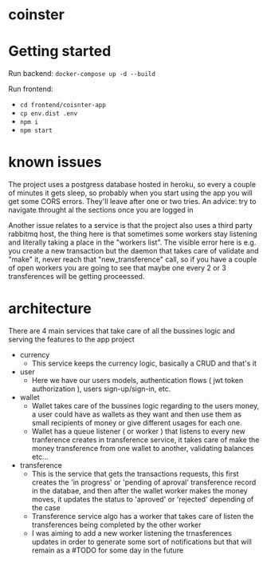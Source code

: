 # coinster

# Getting started

Run backend:
`docker-compose up -d --build`

Run frontend:
- `cd frontend/coisnter-app`
- `cp env.dist .env`
- `npm i`
- `npm start`



# known issues
The project uses a postgress database hosted in heroku, so every a couple of minutes it gets sleep, so probably when you start using the app you will get some CORS errors. They'll leave after one or two tries. An advice: try to navigate throught al the sections once you are logged in

Another issue relates to a service is that the project also uses a third party rabbitmq host, the thing here is that sometimes some workers stay listening and literally taking a place in the "workers list". The visible error here is e.g. you create a new transaction but the daemon that takes care of validate and "make" it, never reach that "new_transference" call, so if you have a couple of open workers you are going to see that maybe one every 2 or 3 transferences will be getting proceessed.




# architecture
There are 4 main services that take care of all the bussines logic and serving the features to the app project
- currency
    - This service keeps the currency logic, basically a CRUD and that's it
- user
    - Here we have our users models, authentication flows ( jwt token authorization ), users sign-up/sign-in, etc.
- wallet
    - Wallet takes care of the bussines logic regarding to the users money, a user could have as wallets as they want and then use them as small recipients of money or give different usages for each one.
    - Wallet has a queue listener ( or worker ) that listens to every new tranference creates in transference service, it takes care of make the money transference from one wallet to another, validating balances etc...
- transference
    - This is the service that gets the transactions requests, this first creates the 'in progress' or 'pending of aproval' transference record in the databae, and then after the wallet worker makes the money moves, it updates the status to 'aproved' or 'rejected' depending of the case
    - Transference service algo has a worker that takes care of listen the transferences being completed by the other worker
    - I was aiming to add a new worker listening the trnasferences updates in order to generate some sort of notifications but that will remain as a #TODO for some day in the future
